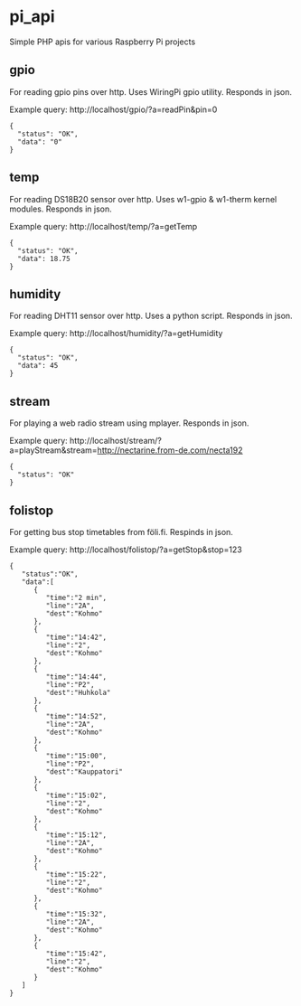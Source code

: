 # pi_api
Simple PHP apis for various Raspberry Pi projects

## gpio
For reading gpio pins over http. Uses WiringPi gpio utility. Responds in json.

Example query: http://localhost/gpio/?a=readPin&pin=0
```
{
  "status": "OK",
  "data": "0"
}
```

## temp
For reading DS18B20 sensor over http. Uses w1-gpio & w1-therm kernel modules. Responds in json.

Example query: http://localhost/temp/?a=getTemp
```
{
  "status": "OK",
  "data": 18.75
}
```

## humidity
For reading DHT11 sensor over http. Uses a python script. Responds in json.

Example query: http://localhost/humidity/?a=getHumidity
```
{
  "status": "OK",
  "data": 45
}
```

## stream
For playing a web radio stream using mplayer. Responds in json.

Example query: http://localhost/stream/?a=playStream&stream=http://nectarine.from-de.com/necta192
```
{
  "status": "OK"
}
```

## folistop
For getting bus stop timetables from föli.fi. Respinds in json.

Example query: http://localhost/folistop/?a=getStop&stop=123
```
{
   "status":"OK",
   "data":[
      {
         "time":"2 min",
         "line":"2A",
         "dest":"Kohmo"
      },
      {
         "time":"14:42",
         "line":"2",
         "dest":"Kohmo"
      },
      {
         "time":"14:44",
         "line":"P2",
         "dest":"Huhkola"
      },
      {
         "time":"14:52",
         "line":"2A",
         "dest":"Kohmo"
      },
      {
         "time":"15:00",
         "line":"P2",
         "dest":"Kauppatori"
      },
      {
         "time":"15:02",
         "line":"2",
         "dest":"Kohmo"
      },
      {
         "time":"15:12",
         "line":"2A",
         "dest":"Kohmo"
      },
      {
         "time":"15:22",
         "line":"2",
         "dest":"Kohmo"
      },
      {
         "time":"15:32",
         "line":"2A",
         "dest":"Kohmo"
      },
      {
         "time":"15:42",
         "line":"2",
         "dest":"Kohmo"
      }
   ]
}
```
